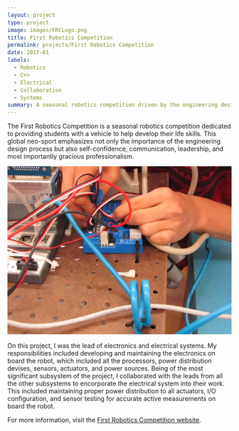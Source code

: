 ```yaml
---
layout: project
type: project
image: images/FRCLogo.png
title: First Robotics Competition
permalink: projects/First Robotics Competition
date: 2017-01
labels:
  - Robotics
  - C++
  - Electrical
  - Collaboration
  - Systems
summary: A seasonal robotics competition driven by the engineering design process.
---
```

The First Robotics Competition is a seasonal robotics competition dedicated to providing students with a vehicle to help develop their life skills. This global neo-sport emphasizes not only the importance of the engineering design process but also self-confidence, communication, leadership, and most importantly gracious professionalism.

<div class="ui rounded images">
  <img class="ui image" src="../images/FRCImage1.jpg">
</div>

On this project, I was the lead of electronics and electrical systems. My responsibilities included developing and maintaining the electronics on board the robot, which included all the processors, power distribution devises, sensors, actuators, and power sources. Being of the most significant subsystem of the project, I collaborated with the leads from all the other subsystems to encorporate the electrical system into their work. This included maintaining proper power distribution to all actuators, I/O configuration, and sensor testing for accurate active measurements on board the robot.

For more information, visit the [First Robotics Competition website](https://www.firstinspires.org/about/vision-and-mission).
